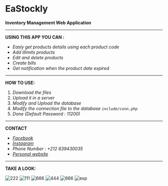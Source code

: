 # EaStockly 
**Inventory Management Web Application**

_____________________________________
**USING THIS APP YOU CAN :**
* *Easly get products details using each product code*
* *Add illimits products*
* *Edit and delete products*
* *Create bills*
* *Get notification when the product date expired*



_____________________________________
**HOW TO USE:**
1. *Download the files*
2. *Upload it in a server*
3. *Modify and Upload the database* 
4. *Modify the connection file to the database `include/conn.php`*
5. *Done (Default Password : 11200)*
_____________________________________
**CONTACT**
* *[Facebook](https://www.facebook.com/LAKHDERM/)*
* *[Instagram](https://www.instagram.com/pouyraaz/)*
* *Phone Number : +212 639430035*
* *[Personal website](https://mohamedlakhder.xyz/)*
_____________________________________
**TAKE A LOOK:**

![222](https://user-images.githubusercontent.com/84038605/117909766-dbfd6a00-b2a8-11eb-8b13-580dd434c780.PNG)
![111](https://user-images.githubusercontent.com/84038605/117909771-de5fc400-b2a8-11eb-9013-ff1b94650aa9.PNG)
![666](https://user-images.githubusercontent.com/84038605/117909777-e15ab480-b2a8-11eb-95cc-073fd4c1614f.PNG)
![444](https://user-images.githubusercontent.com/84038605/117909963-1bc45180-b2a9-11eb-9ab9-6264f464f7ae.PNG)
![666](https://user-images.githubusercontent.com/84038605/117909973-1d8e1500-b2a9-11eb-9e6c-a95e142448e7.PNG)
![exp](https://user-images.githubusercontent.com/84038605/117909787-e4ee3b80-b2a8-11eb-8c37-1b2c48b4a0ff.PNG)
